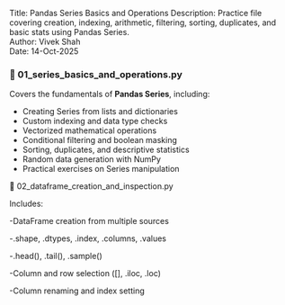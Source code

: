 
Title: Pandas Series Basics and Operations
Description: Practice file covering creation, indexing, arithmetic, filtering,
             sorting, duplicates, and basic stats using Pandas Series.
             <br>
Author: Vivek Shah
<br>
Date: 14-Oct-2025




### 🧩 01_series_basics_and_operations.py
Covers the fundamentals of **Pandas Series**, including:
- Creating Series from lists and dictionaries  
- Custom indexing and data type checks  
- Vectorized mathematical operations  
- Conditional filtering and boolean masking  
- Sorting, duplicates, and descriptive statistics  
- Random data generation with NumPy  
- Practical exercises on Series manipulation



🧩 02_dataframe_creation_and_inspection.py

Includes:

-DataFrame creation from multiple sources

-.shape, .dtypes, .index, .columns, .values

-.head(), .tail(), .sample()

-Column and row selection ([], .iloc, .loc)

-Column renaming and index setting
